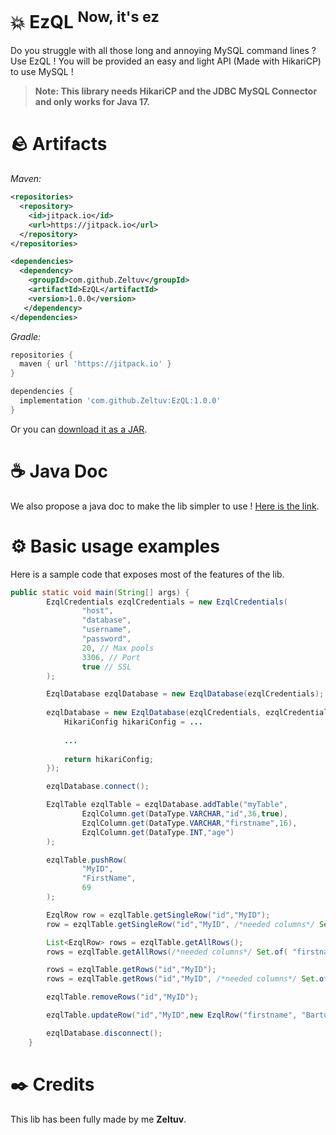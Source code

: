 # 💥 EzQL <sup>Now, it's ez</sup>

Do you struggle with all those long and annoying MySQL command lines ? Use EzQL ! You will be provided an easy and light API (Made with HikariCP) to use MySQL !

> **Note: This library needs HikariCP and the JDBC MySQL Connector and only works for Java 17.**

# 🪨 Artifacts

*Maven:*
```xml
<repositories>
  <repository>
    <id>jitpack.io</id>
    <url>https://jitpack.io</url>
  </repository>
</repositories>

<dependencies>
  <dependency>
    <groupId>com.github.Zeltuv</groupId>
    <artifactId>EzQL</artifactId>
    <version>1.0.0</version>
   </dependency>
</dependencies>
```
*Gradle:*
```gradle
repositories {
  maven { url 'https://jitpack.io' }
}

dependencies {
  implementation 'com.github.Zeltuv:EzQL:1.0.0'
}
```

Or you can [download it as a JAR](https://github.com/Zeltuv/EzQL/releases/tag/1.0.0).

# ☕ Java Doc

We also propose a java doc to make the lib simpler to use ! [Here is the link](https://zeltuv.github.io/ezql/).

# ⚙️ Basic usage examples

Here is a sample code that exposes most of the features of the lib.

```java
public static void main(String[] args) {
        EzqlCredentials ezqlCredentials = new EzqlCredentials(
                "host",
                "database",
                "username",
                "password",
                20, // Max pools
                3306, // Port
                true // SSL
        );

        EzqlDatabase ezqlDatabase = new EzqlDatabase(ezqlCredentials);
        
        ezqlDatabase = new EzqlDatabase(ezqlCredentials, ezqlCredentials1 -> {
            HikariConfig hikariConfig = ...
            
            ...
            
            return hikariConfig;
        });

        ezqlDatabase.connect();

        EzqlTable ezqlTable = ezqlDatabase.addTable("myTable",
                EzqlColumn.get(DataType.VARCHAR,"id",36,true),
                EzqlColumn.get(DataType.VARCHAR,"firstname",16),
                EzqlColumn.get(DataType.INT,"age")
        );

        ezqlTable.pushRow(
                "MyID",
                "FirstName",
                69
        );

        EzqlRow row = ezqlTable.getSingleRow("id","MyID");
        row = ezqlTable.getSingleRow("id","MyID", /*needed columns*/ Set.of( "firstname","age"));

        List<EzqlRow> rows = ezqlTable.getAllRows();
        rows = ezqlTable.getAllRows(/*needed columns*/ Set.of( "firstname","age"));

        rows = ezqlTable.getRows("id","MyID");
        rows = ezqlTable.getRows("id","MyID", /*needed columns*/ Set.of( "firstname","age"));

        ezqlTable.removeRows("id","MyID");

        ezqlTable.updateRow("id","MyID",new EzqlRow("firstname", "Bartu","age",48));

        ezqlDatabase.disconnect();
    }
```

# ✒️ Credits

This lib has been fully made by me **Zeltuv**.
